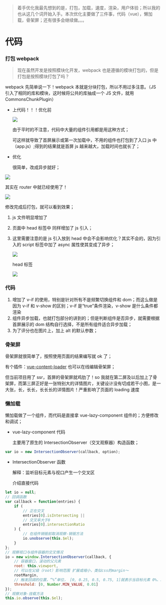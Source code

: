 > 着手优化我最先想到的是，打包，加载，速度，渲染，用户体验；所以我的也从这几个词开始入手。本次优化主要做了三件事，代码（vue），懒加载，骨架屏；还有很多会继续做。。。

# 代码

### 打包 webpack

> 现在虽然开发是按照模块化开发，webpack 也是遵循的模块打包的，但是打包是按照模块打包了吗？

webpack 先简单说一下！webpack 本就是分块打包，所以不用过多注意。（JS 引入了相同的库和模块，这时候将公共的库抽成一个 JS 文件，就用 CommonsChunkPlugin）

-   上代码！！！优化前

    ![](https://user-gold-cdn.xitu.io/2018/12/6/16782a1d37a1b329?w=342&h=261&f=png&s=24169)

    由于平时的不注意，代码中大量的组件引用都是用这种方式；

    可这样就导致了首屏展示或第一次加载中，不用的组件也打包到了入口 js 中（app.js）;得到的结果就是首屏 js 越来越大，加载时间也就长了；

-   优化

    很简单，改成异步就好；

![](https://user-gold-cdn.xitu.io/2018/12/6/16782adb86faaa40?w=438&h=291&f=png&s=29059)

其实在 router 中就已经使用了！

![](https://user-gold-cdn.xitu.io/2018/12/6/16782b018ca86256?w=573&h=183&f=png&s=26062)

修改完成后打包，就可以看到效果；

1. js 文件明显增加了
2. 页面中 head 标签中 同样增加了 js 引入；
3. 这里需要注意的是 js 引入放到 head 中会不会影响优化？其实不会的，因为引入的 script 标签中加了 async 属性使其变成了异步；

    ![](https://user-gold-cdn.xitu.io/2018/12/6/16782b28a7be3c41?w=1590&h=1634&f=png&s=564645)

    head 标签

    ![](https://user-gold-cdn.xitu.io/2018/12/6/16782bbb1a866ebc?w=570&h=162&f=png&s=66336)

### 代码

1. 增加了 v-if 的使用，特别是针对所有不是频繁切换组件和 dom；而这么做是因为 v-if 和 v-show 的区别；v-if 是“true”条件渲染，v-show 是什么条件都渲染
2. 组件异步加载，也就打包部分的讲到的；但是判断组件是否异步，就需要根据首屏展示的 dom 结构自行选择，不是所有组件适合异步加载；
3. 为了评分也在图片上，加上 alt 的默认参数；

### 骨架屏

骨架屏就很简单了，按照使用页面的结果编写就 ok 了；

有个插件：[vue-content-loader](https://github.com/egoist/vue-content-loader) 也可以在线编辑骨架屏；

但当前项目用了 ssr，首屏的骨架屏就鸡肋了！so 我就在第二屏及以后加上了骨架屏，而第三屏正好是一张特别大的详情图片，关键设计没有切成若干小图，是一大张，长，长长，长长长的详情图片！严重影响了页面的 loading 速度

### 懒加载

懒加载做了一个组件，而代码是直接拿 vue-lazy-component 组件的；方便修改和调试；

-   vue-lazy-component 代码

    主要用了原生的 IntersectionObserver（交叉观察器）构造函数；

```js
var io = new IntersectionObserver(callback, option);
```

-   IntersectionObserver 函数

    解释：监听目标元素与视口产生一个交叉区

    介绍直接代码

```js
let io = null;
// 回调函数
var callback = function(entries) {
    if (
        // 正在交叉
        entries[0].isIntersecting ||
        // 交叉率大于0
        entries[0].intersectionRatio
    ) {
        // 在组件销毁前取消观察-销毁方法
        io.unobserve(this.$el);
    }
};
// 观察视口与组件容器的交叉情况
io = new window.IntersectionObserver(callback, {
    // 容器窗口，滚动的父元素
    root: this.viewport,
    // 可以在父级（root）影响范围 扩展或缩小，类似css的margin～
    rootMargin,
    // 触发回调的位置，“%”单位， [0, 0.25, 0.5, 0.75, 1]就表示当目标元素 0%、25%、50%、75%、100% 可见时，会触发回调函数。
    threshold: [0, Number.MIN_VALUE, 0.01]
});
// 观察对象-挂载方法
this.io.observe(this.$el);
```
